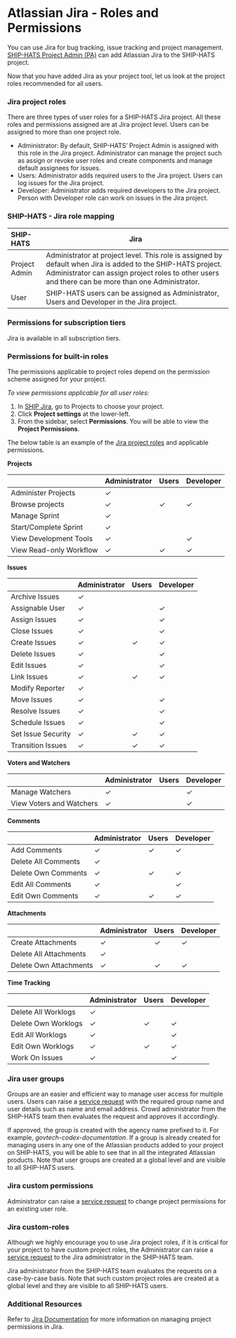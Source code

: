 # Atlassian Jira - Roles and Permissions
You can use Jira for bug tracking, issue tracking and project management. <a href="https://docs.developer.gov.sg/docs/ship-hats/#/user-roles-permisions">SHIP-HATS Project Admin (PA)</a> can add Atlassian Jira to the SHIP-HATS project.

Now that you have added Jira as your project tool, let us look at the project roles recommended for all users.

### Jira project roles

There are three types of user roles for a SHIP-HATS Jira project. All these roles and permissions assigned are at Jira project level. Users can be assigned to more than one project role.

- Administrator: By default, SHIP-HATS’ Project Admin is assigned with this role in the Jira project. Administrator can manage the project such as assign or revoke user roles and create components and manage default assignees for issues.
- Users: Administrator adds required users to the Jira project. Users can log issues for the Jira project.
- Developer: Administrator adds required developers to the Jira project. Person with Developer role can work on issues in the Jira project.

### SHIP-HATS - Jira role mapping
 
| SHIP-HATS | Jira |
| :-------- | ------------- |
| Project Admin |Administrator at project level. This role is assigned by default when Jira is added to the SHIP-HATS project. Administrator can assign project roles to other users and there can be more than one Administrator. |
| User | SHIP-HATS users can be assigned as Administrator, Users and Developer in the Jira project. |


### Permissions for subscription tiers
Jira is available in all subscription tiers.

### Permissions for built-in roles
The permissions applicable to project roles depend on the permission scheme assigned for your project.


*To view permissions applicable for all user roles:*
1. In <a href="https://gccprod-my.sharepoint.com/personal/ramakrishnan_sowmya_tech_gov_sg/Documents/SHIP-HATS/Documentation%20&%20Training/jira.ship.gov.sg">SHIP Jira</a>, go to Projects to choose your project.
2. Click **Project settings** at the lower-left.
3. From the sidebar, select **Permissions**. You will be able to view the **Project Permissions**.

The below table is an example of the <a href="roles"> Jira project roles</a> and applicable permissions.


**Projects**

|  | Administrator | Users | Developer |
| :------ | -------- | ----------| ----- |
| Administer Projects | ✓ |   |   |
| Browse projects | ✓ | ✓ | ✓ |
| Manage Sprint | ✓ |   |   |
| Start/Complete Sprint | ✓ |   |   |
| View Development Tools | ✓ |   | ✓ |
| View Read-only Workflow | ✓ | ✓ | ✓ |

**Issues** 

|  | Administrator | Users | Developer |
| :------ | -------- | ----------| ----- |
| Archive Issues | ✓ |   |   |
| Assignable User | ✓ |   | ✓ | 
| Assign Issues | ✓ |   | ✓ | 
| Close Issues | ✓ |   | ✓ |
| Create Issues | ✓ | ✓ | ✓ |
| Delete Issues | ✓ |   | ✓ |
| Edit Issues | ✓ |   | ✓ |
| Link Issues | ✓ | ✓ | ✓ |
| Modify Reporter | ✓ |   |   |
| Move Issues | ✓ |   | ✓ |
| Resolve Issues | ✓ |   | ✓ |
| Schedule Issues | ✓ |   | ✓ |
| Set Issue Security | ✓ | ✓ | ✓ |
| Transition Issues | ✓ | ✓ | ✓ |

**Voters and Watchers**

|  | Administrator | Users | Developer |
| :------ | -------- | ----------| ----- |
| Manage Watchers | ✓ |   | ✓ |
| View Voters and Watchers | ✓ |   | ✓ |

**Comments** 

|  | Administrator | Users | Developer |
| :------ | -------- | ----------| ----- |
| Add Comments | ✓ | ✓ | ✓ |
| Delete All Comments | ✓ |   |   |
| Delete Own Comments | ✓ | ✓ | ✓ |
| Edit All Comments | ✓ |   | ✓ |
| Edit Own Comments | ✓ | ✓ | ✓ |

**Attachments** 

|  | Administrator | Users | Developer |
| :------ | -------- | ----------| ----- |
| Create Attachments | ✓ | ✓ | ✓ |
| Delete All Attachments | ✓ |   |   |
| Delete Own Attachments | ✓ | ✓ | ✓ |

**Time Tracking** 

|  | Administrator | Users | Developer |
| :------ | -------- | ----------| ----- |
| Delete All Worklogs | ✓ |   |   |
| Delete Own Worklogs | ✓ | ✓ | ✓ |
| Edit All Worklogs | ✓ |   | ✓ |
| Edit Own Worklogs | ✓ | ✓ | ✓ |
| Work On Issues | ✓ |   | ✓ |

### Jira user groups
Groups are an easier and efficient way to manage user access for multiple users. Users can raise a <a href="https://jira.ship.gov.sg/servicedesk/customer/portal/11/">service request</a> with the required group name and user details such as name and email address. Crowd administrator from the SHIP-HATS team then evaluates the request and approves it accordingly.


If approved, the group is created with the agency name prefixed to it. For example, *govtech-codex-documentation*. If a group is already created for managing users in any one of the Atlassian products added to your project on SHIP-HATS, you will be able to see that in all the integrated Atlassian products. Note that user groups are created at a global level and are visible to all SHIP-HATS users.

### Jira custom permissions
Administrator can raise a <a href="https://jira.ship.gov.sg/servicedesk/customer/portal/11/">service request</a> to change project permissions for an existing user role.

### Jira custom-roles
Although we highly encourage you to use Jira project roles, if it is critical for your project to have custom project roles, the Administrator can raise a <a href="https://jira.ship.gov.sg/servicedesk/customer/portal/11/">service request</a> to the Jira administrator in the SHIP-HATS team.


Jira administrator from the SHIP-HATS team evaluates the requests on a case-by-case basis. Note that such custom project roles are created at a global level and they are visible to all SHIP-HATS users.


### Additional Resources
Refer to <a href="https://confluence.atlassian.com/adminjiraserver0816/managing-project-permissions-1063164378.html"> Jira Documentation</a> for more information on managing project permissions in Jira.
